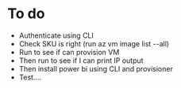 # To do

* Authenticate using CLI
* Check SKU is right (run az vm image list --all)
* Run to see if can provision VM
* Then run to see if I can print IP output
* Then install power bi using CLI and provisioner
* Test....